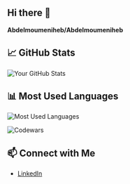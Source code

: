 ## Hi there 👋


**Abdelmoumeniheb/Abdelmoumeniheb**

## 📈 GitHub Stats

![Your GitHub Stats](https://github-readme-stats.vercel.app/api?username=Abdelmoumeniheb&show_icons=true&theme=transparent)

## 📊 Most Used Languages

![Most Used Languages](https://github-readme-stats.vercel.app/api/top-langs/?username=Abdelmoumeniheb&layout=compact&theme=transparent)

![Codewars](https://github.r2v.ch/codewars?user=Iheb_Abdelmoumen&stroke=%23BB432C)

## 📫 Connect with Me

- [LinkedIn](https://www.linkedin.com/in/iheb-abdelmoumen)
